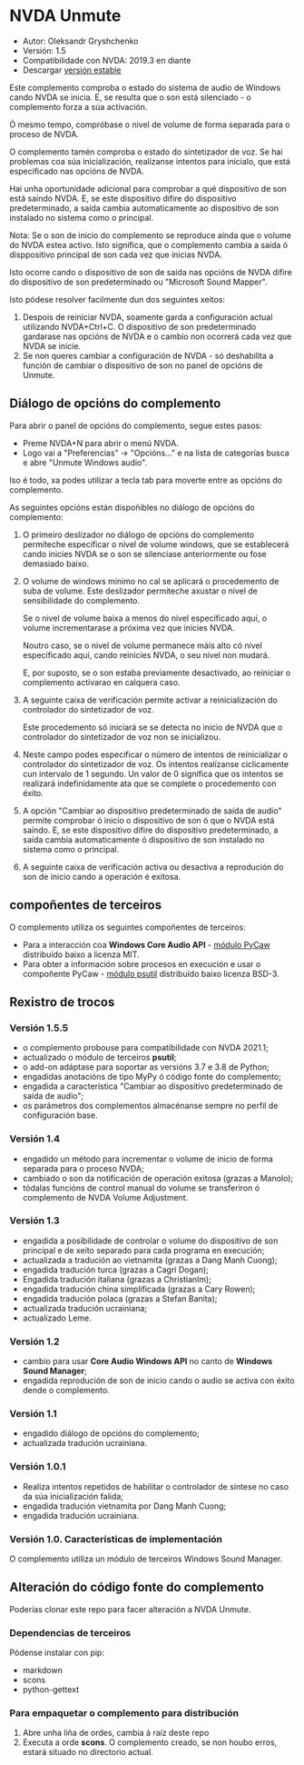 # NVDA Unmute

* Autor: Oleksandr Gryshchenko
* Versión: 1.5
* Compatibilidade con NVDA: 2019.3 en diante
* Descargar [versión estable][1]

Este complemento comproba o estado do sistema de audio de Windows cando NVDA se inicia. E, se resulta que o son está silenciado - o complemento forza a súa activación.

Ó mesmo tempo, compróbase o nivel de volume de forma separada para o proceso de NVDA.

O complemento tamén comproba o estado do sintetizador de voz. Se hai problemas coa súa inicialización, realízanse intentos para inicialo, que está especificado nas opcións de NVDA.

Hai unha oportunidade adicional para comprobar a qué dispositivo de son está saíndo NVDA. E, se este dispositivo difire do dispositivo predeterminado, a saída cambia automaticamente ao dispositivo de son instalado no sistema como o principal.

Nota: Se o son de inicio do complemento se reproduce aínda que o volume do NVDA estea activo. Isto significa, que o complemento cambia a saída ó disppositivo principal de son cada vez que inicias NVDA.

Isto ocorre cando o dispositivo de son de saída nas opcións de NVDA difire do dispositivo de son predeterminado ou "Microsoft Sound Mapper".

Isto pódese resolver facilmente dun dos seguintes xeitos:

1. Despois de reiniciar NVDA, soamente garda a configuración actual utilizando NVDA+Ctrl+C. O dispositivo de son predeterminado gardarase nas opcións de NVDA e o cambio non ocorrerá cada vez que NVDA se inicie.
2. Se non queres cambiar a configuración de NVDA - só deshabilita a función de cambiar o dispositivo de son no panel de opcións de Unmute.

## Diálogo de opcións do complemento
Para abrir o panel de opcións do complemento, segue estes pasos:

* Preme NVDA+N para abrir o menú NVDA.
* Logo vai a "Preferencias" -> "Opcións..." e na lista de categorías busca e abre "Unmute Windows audio".

Iso é todo, xa podes utilizar a tecla tab para moverte entre as opcións do complemento.

As seguintes opcións están dispoñibles no diálogo de opcións do complemento:

1. O primeiro deslizador no diálogo de opcións do complemento permíteche especificar o nivel de volume windows, que se establecerá cando inicies NVDA se o son se silenciase anteriormente ou fose demasiado baixo.

2. O volume de windows mínimo no cal se aplicará o procedemento de suba de volume. Este deslizador permíteche axustar o nivel de sensibilidade do complemento.

    Se o nivel de volume baixa a menos do nivel especificado aquí, o volume incrementarase a próxima vez que inicies NVDA.

    Noutro caso, se o nivel de volume permanece máis alto có nivel especificado aquí, cando reinicies NVDA, o seu nivel non mudará.

    E, por suposto, se o son estaba previamente desactivado, ao reiniciar o complemento activarao en calquera caso.

3. A seguinte caixa de verificación permite activar a reinicialización do controlador do sintetizador de voz.

    Este procedemento só iniciará se se detecta no inicio de NVDA que o controlador do sintetizador de voz non se inicializou.

4. Neste campo podes especificar o número de intentos de reinicializar o controlador do sintetizador de voz. Os intentos realízanse ciclicamente cun intervalo de 1 segundo. Un valor de 0 significa que os intentos se realizará indefinidamente ata que se complete o procedemento con éxito.

5. A opción "Cambiar ao dispositivo predeterminado de saída de audio" permite comprobar ó inicio o dispositivo de son ó que o NVDA está saíndo. E, se este dispositivo difire do dispositivo predeterminado, a saída cambia automaticamente ó dispositivo de son instalado no sistema como o principal.

6. A seguinte caixa de verificación activa ou desactiva a reprodución do son de inicio cando a operación é exitosa.

## compoñentes de terceiros
O complemento utiliza os seguintes compoñentes de terceiros:

* Para a interacción coa **Windows Core Audio API** - [módulo PyCaw](https://github.com/AndreMiras/pycaw/) distribuído baixo a licenza MIT.
* Para obter a información sobre procesos en execución e usar o compoñente PyCaw - [módulo psutil](https://github.com/giampaolo/psutil) distribuído baixo licenza BSD-3.

## Rexistro de trocos

### Versión 1.5.5
* o complemento probouse para compatibilidade con NVDA 2021.1;
* actualizado o módulo de terceiros **psutil**;
* o add-on adáptase para soportar as versións 3.7 e 3.8 de Python;
* engadidas anotacións de tipo MyPy ó código fonte do complemento;
* engadida a característica "Cambiar ao dispositivo predeterminado de saída de audio";
* os parámetros dos complementos almacénanse sempre no perfil de configuración base.

### Versión 1.4
* engadido un método para incrementar o volume de inicio de forma separada para o proceso NVDA;
* cambiado o son da notificación de operación exitosa (grazas a Manolo);
* tódalas funcións de control manual do volume se transferiron ó complemento de NVDA Volume Adjustment.

### Versión 1.3
* engadida a posibilidade de controlar o volume do dispositivo de son principal e de xeito separado para cada programa en execución;
* actualizada a tradución ao vietnamita (grazas a Dang Manh Cuong);
* engadida tradución turca (grazas a Cagri Dogan);
* Engadida tradución italiana (grazas a Christianlm);
* engadida tradución china simplificada (grazas a Cary Rowen);
* engadida tradución polaca (grazas a Stefan Banita);
* actualizada tradución ucrainiana;
* actualizado Leme.

### Versión 1.2
* cambio para usar **Core Audio Windows API** no canto de **Windows Sound Manager**;
* engadida reprodución de son de inicio cando o audio se activa con éxito dende o complemento.

### Versión 1.1
* engadido diálogo de opcións do complemento;
* actualizada tradución ucrainiana.

### Versión 1.0.1
* Realiza intentos repetidos de habilitar o controlador de síntese no caso da súa inicialización falida;
* engadida tradución vietnamita por Dang Manh Cuong;
* engadida tradución ucrainiana.

### Versión 1.0. Características de implementación
O complemento utiliza un módulo de terceiros Windows Sound Manager.

## Alteración do código fonte do complemento
Poderías clonar este repo para facer alteración a NVDA Unmute.

### Dependencias de terceiros
Pódense instalar con pip:

- markdown
- scons
- python-gettext

### Para empaquetar o complemento para distribución
1. Abre unha liña de ordes, cambia á raíz deste repo
2. Executa a orde **scons**. O complemento creado, se non houbo erros, estará situado no directorio actual.

[1]: https://addons.nvda-project.org/files/get.php?file=unmute
